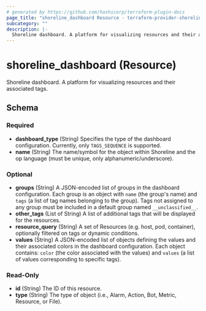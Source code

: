 ```yaml
---
# generated by https://github.com/hashicorp/terraform-plugin-docs
page_title: "shoreline_dashboard Resource - terraform-provider-shoreline"
subcategory: ""
description: |-
  Shoreline dashboard. A platform for visualizing resources and their associated tags.
---
```


# shoreline_dashboard (Resource)

Shoreline dashboard. A platform for visualizing resources and their associated tags.



<!-- schema generated by tfplugindocs -->
## Schema

### Required

- **dashboard_type** (String) Specifies the type of the dashboard configuration. Currently, only `TAGS_SEQUENCE` is supported.
- **name** (String) The name/symbol for the object within Shoreline and the op language (must be unique, only alphanumeric/underscore).

### Optional

- **groups** (String) A JSON-encoded list of groups in the dashboard configuration. Each group is an object with `name` (the group's name) and `tags` (a list of tag names belonging to the group). Tags not assigned to any group must be included in a default group named `__unclassified__`.
- **other_tags** (List of String) A list of additional tags that will be displayed for the resources.
- **resource_query** (String) A set of Resources (e.g. host, pod, container), optionally filtered on tags or dynamic conditions.
- **values** (String) A JSON-encoded list of objects defining the values and their associated colors in the dashboard configuration. Each object contains: `color` (the color associated with the values) and `values` (a list of values corresponding to specific tags).

### Read-Only

- **id** (String) The ID of this resource.
- **type** (String) The type of object (i.e., Alarm, Action, Bot, Metric, Resource, or File).
